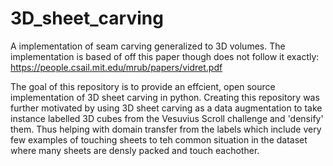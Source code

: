 # 3D_sheet_carving
A implementation of seam carving generalized to 3D volumes.
The implementation is based of off this paper though does not follow it exactly: https://people.csail.mit.edu/mrub/papers/vidret.pdf

The goal of this repository is to provide an effcient, open source implementation of 3D sheet carving in python. Creating this repository was further motivated by using 3D sheet carving as a data augmentation to take instance labelled 3D cubes from the Vesuvius Scroll challenge and 'densify' them. Thus helping with domain transfer from the labels which include very few examples of touching sheets to teh common situation in the dataset where many sheets are densly packed and touch eachother. 
